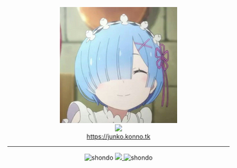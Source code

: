 <p align="center">
  <img src="https://raw.githubusercontent.com/FireRedz/FireRedz/master/rem.png" alt="rem">
  
  <br/>
  <a href="https://hits.seeyoufarm.com"><img src="https://hits.seeyoufarm.com/api/count/incr/badge.svg?url=https%3A%2F%2Fgithub.com%2FFireReddz&count_bg=%23000000&title_bg=%230A0A0A&icon=&icon_color=%23000000&title=HITS&edge_flat=true"/></a>
  <br/>
  <a href="https://junko.konno.tk/"> https://junko.konno.tk </a>

  <hr/>
  <p align="center">
    <img src="https://media.discordapp.net/attachments/789168002138374197/1128351237054672916/headbang.gif" alt="shondo" height=200>
    <a href="https://osu.ppy.sh/users/12164982">
      <img src="https://osu-sig.vercel.app/card?user=12164982&mode=std&lang=en&blur=6&animation=true" />
    </a>
    <img src="https://media.discordapp.net/attachments/789168002138374197/1128351237054672916/headbang.gif" alt="shondo" height=200>
  </p>
</p>

<!-- Socials -->
[github]: https://github.com/xjunko
[discord]: https://discord.com/users/xjunko
